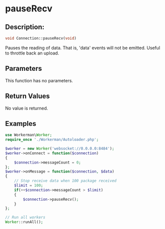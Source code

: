 # pauseRecv
## Description:
```php
void Connection::pauseRecv(void)
```

Pauses the reading of data. That is, 'data' events will not be emitted. Useful to throttle back an upload.

## Parameters

This function has no parameters.

## Return Values
No value is returned.


## Examples

```php
use Workerman\Worker;
require_once './Workerman/Autoloader.php';

$worker = new Worker('websocket://0.0.0.0:8484');
$worker->onConnect = function($connection)
{
    $connection->messageCount = 0;
};
$worker->onMessage = function($connection, $data)
{
    // Stop receive data when 100 package received
    $limit = 100;
    if(++$connection->messageCount > $limit)
    {
        $connection->pauseRecv();
    }
};

// Run all workers
Worker::runAll();
```
